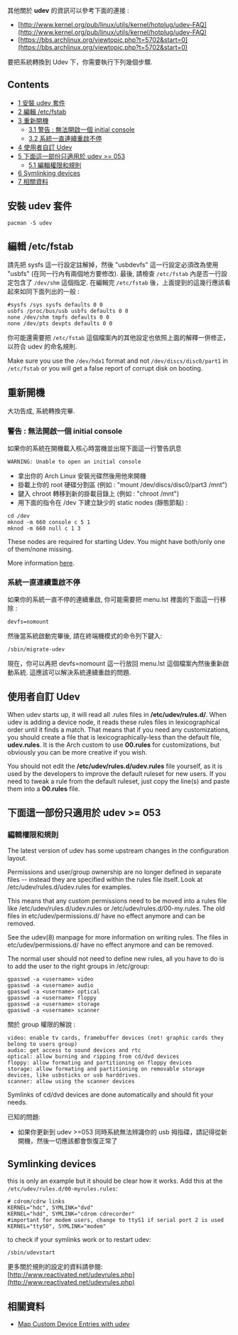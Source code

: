 其他關於 **udev** 的資訊可以參考下面的連接 :

*   [http://www.kernel.org/pub/linux/utils/kernel/hotplug/udev-FAQ](http://www.kernel.org/pub/linux/utils/kernel/hotplug/udev-FAQ)
*   [https://bbs.archlinux.org/viewtopic.php?t=5702&start=0](https://bbs.archlinux.org/viewtopic.php?t=5702&start=0)

要把系統轉換到 Udev 下，你需要執行下列幾個步驟.

## Contents

*   [1 安裝 udev 套件](#.E5.AE.89.E8.A3.9D_udev_.E5.A5.97.E4.BB.B6)
*   [2 編輯 /etc/fstab](#.E7.B7.A8.E8.BC.AF_.2Fetc.2Ffstab)
*   [3 重新開機](#.E9.87.8D.E6.96.B0.E9.96.8B.E6.A9.9F)
    *   [3.1 警告 : 無法開啟一個 initial console](#.E8.AD.A6.E5.91.8A_:_.E7.84.A1.E6.B3.95.E9.96.8B.E5.95.9F.E4.B8.80.E5.80.8B_initial_console)
    *   [3.2 系統一直連續重啟不停](#.E7.B3.BB.E7.B5.B1.E4.B8.80.E7.9B.B4.E9.80.A3.E7.BA.8C.E9.87.8D.E5.95.9F.E4.B8.8D.E5.81.9C)
*   [4 使用者自訂 Udev](#.E4.BD.BF.E7.94.A8.E8.80.85.E8.87.AA.E8.A8.82_Udev)
*   [5 下面這一部份只適用於 udev >= 053](#.E4.B8.8B.E9.9D.A2.E9.80.99.E4.B8.80.E9.83.A8.E4.BB.BD.E5.8F.AA.E9.81.A9.E7.94.A8.E6.96.BC_udev_.3E.3D_053)
    *   [5.1 編輯權限和規則](#.E7.B7.A8.E8.BC.AF.E6.AC.8A.E9.99.90.E5.92.8C.E8.A6.8F.E5.89.87)
*   [6 Symlinking devices](#Symlinking_devices)
*   [7 相關資料](#.E7.9B.B8.E9.97.9C.E8.B3.87.E6.96.99)

## 安裝 udev 套件

```
pacman -S udev

```

## 編輯 /etc/fstab

請先把 sysfs 這一行設定註解掉，然後 "usbdevfs" 這一行設定必須改為使用 "usbfs" (在同一行內有兩個地方要修改). 最後, 請檢查 `/etc/fstab` 內是否一行設定包含了 `/dev/shm` 這個指定. 在編輯完 `/etc/fstab` 後，上面提到的這幾行應該看起來如同下面列出的一般 :

```
#sysfs /sys sysfs defaults 0 0
usbfs /proc/bus/usb usbfs defaults 0 0
none /dev/shm tmpfs defaults 0 0
none /dev/pts devpts defaults 0 0

```

你可能還需要把 `/etc/fstab` 這個檔案內的其他設定也依照上面的解釋一併修正，以符合 udev 的命名規則.

Make sure you use the `/dev/hda1` format and not `/dev/discs/disc0/part1` in `/etc/fstab` or you will get a false report of corrupt disk on booting.

## 重新開機

大功告成, 系統轉換完畢.

### 警告 : 無法開啟一個 initial console

如果你的系統在開機載入核心時當機並出現下面這一行警告訊息

```
WARNING: Unable to open an initial console

```

*   拿出你的 Arch Linux 安裝光碟然後用他來開機
*   掛載上你的 root 硬碟分割區 (例如 : "mount /dev/discs/disc0/part3 /mnt")
*   鍵入 chroot 轉移到新的掛載目錄上 (例如 : "chroot /mnt")
*   用下面的指令在 /dev 下建立缺少的 static nodes (靜態節點) :

```
cd /dev
mknod -m 660 console c 5 1
mknod -m 660 null c 1 3

```

These nodes are required for starting Udev. You might have both/only one of them/none missing.

More information [here](http://webpages.charter.net/decibelshelp/LinuxHelp_UDEVPrimer.html#consnull).

### 系統一直連續重啟不停

如果你的系統一直不停的連續重啟, 你可能需要把 menu.lst 裡面的下面這一行移除 :

```
devfs=nomount

```

然後當系統啟動完畢後, 請在終端機模式的命令列下鍵入:

```
/sbin/migrate-udev

```

現在，你可以再把 devfs=nomount 這一行放回 menu.lst 這個檔案內然後重新啟動系統. 這應該可以解決系統連續重啟的問題.

## 使用者自訂 Udev

When udev starts up, it will read all .rules files in **/etc/udev/rules.d/**. When udev is adding a device node, it reads these rules files in lexicographical order until it finds a match. That means that if you need any customizations, you should create a file that is lexicographically-less than the default file, **udev.rules**. It is the Arch custom to use **00.rules** for customizations, but obviously you can be more creative if you wish.

You should not edit the **/etc/udev/rules.d/udev.rules** file yourself, as it is used by the developers to improve the default ruleset for new users. If you need to tweak a rule from the default ruleset, just copy the line(s) and paste them into a **00.rules** file.

## 下面這一部份只適用於 udev >= 053

### 編輯權限和規則

The latest version of udev has some upstream changes in the configuration layout.

Permissions and user/group ownership are no longer defined in separate files -- instead they are specified within the rules file itself. Look at /etc/udev/rules.d/udev.rules for examples.

This means that any custom permissions need to be moved into a rules file like /etc/udev/rules.d/udev.rules or /etc/udev/rules.d/00-my.rules. The old files in etc/udev/permissions.d/ have no effect anymore and can be removed.

See the udev(8) manpage for more information on writing rules. The files in etc/udev/permissions.d/ have no effect anymore and can be removed.

The normal user should not need to define new rules, all you have to do is to add the user to the right groups in /etc/group:

```
gpasswd -a <username> video
gpasswd -a <username> audio
gpasswd -a <username> optical
gpasswd -a <username> floppy
gpasswd -a <username> storage
gpasswd -a <username> scanner

```

關於 group 權限的解說 :

```
video: enable tv cards, framebuffer devices (not! graphic cards they belong to users group)
audio: get access to sound devices and rtc
optical: allow burning and ripping from cd/dvd devices
floppy: allow formating and partitioning on floppy devices
storage: allow formating and partitioning on removable storage devices, like usbsticks or usb harddrives.
scanner: allow using the scanner devices

```

Symlinks of cd/dvd devices are done automatically and should fit your needs.

已知的問題:

*   如果你更新到 udev >=053 同時系統無法辨識你的 usb 拇指碟，請記得從新開機，然後一切應該都會恢復正常了

## Symlinking devices

this is only an example but it should be clear how it works. Add this at the `/etc/udev/rules.d/00-myrules.rules`:

```
# cdrom/cdrw links
KERNEL="hdc", SYMLINK="dvd"
KERNEL="hdd", SYMLINK="cdrom cdrecorder"
#important for modem users, change to ttyS1 if serial port 2 is used
KERNEL="ttyS0", SYMLINK="modem"
```

to check if your symlinks work or to restart udev:

```
/sbin/udevstart

```

更多關於規則的設定的資料請參閱:
[http://www.reactivated.net/udevrules.php](http://www.reactivated.net/udevrules.php)

## 相關資料

*   [Map Custom Device Entries with udev](/index.php/Map_Custom_Device_Entries_with_udev "Map Custom Device Entries with udev")